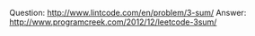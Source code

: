 Question: http://www.lintcode.com/en/problem/3-sum/
Answer: http://www.programcreek.com/2012/12/leetcode-3sum/
